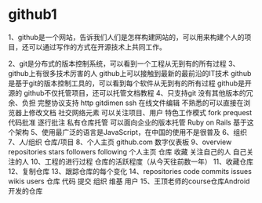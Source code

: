 # github1
1、github是一个网站，告诉我们人们是怎样构建网站的，可以用来构建个人的项目，还可以通过写作的方式在开源技术上共同工作。  

  2、git是分布式的版本控制系统，可以看到一个工程从无到有的所有过程
  3、github上有很多技术厉害的人
github上可以接触到最新的最前沿的IT技术
github是基于git的版本控制工具的，可以看到每个软件从无到有的所有过程
github是开源的
github不仅托管项目，还可以托管文档教程
  4、只支持git  没有其他版本的冗余、负担
 完整协议支持 http gitdimen ssh
 在线文件编辑 不熟悉的可以直接在浏览器上修改文档
 社交网络元素 可以关注项目、用户
 特色工作模式 fork prequest 代码批准 逐行批注
 私有仓库托管 可以面向企业的版本托管
 Ruby on Rails 基于这个架构
  5、使用最广泛的语言是JavaScript，在中国的使用不是很普及
  6、组织
  7、人/组织 仓库/项目
  8、个人主页 github.com 数字仪表板
  9、overview repositories stars followers     following
   个人主页 仓库         收藏  关注自己的人  自己关注的人
  10、工程的进行过程  仓库的活跃程度（从今天往前数一年）
  11、收藏仓库
  12、复制仓库
  13、跟踪仓库的每个变化
  14、repositories code commits issues wikis users
    仓库         代码 提交    组织   维基  用户
  15、王顶老师的course仓库Android开发的仓库
